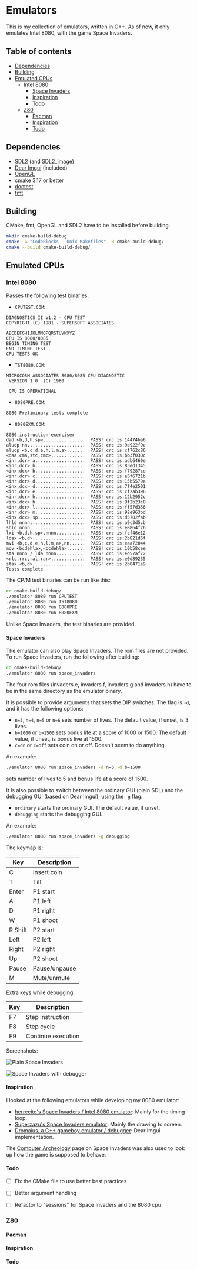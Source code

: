 # Emulators

This is my collection of emulators, written in C++. As of now, it only emulates Intel 8080, with the game Space Invaders.

## Table of contents

* [Dependencies](#dependencies)
* [Building](#building)
* [Emulated CPUs](#emulated-cpus)
  * [Intel 8080](#intel-8080)
    * [Space Invaders](#space-invaders)
    * [Inspiration](#inspiration)
    * [Todo](#todo)
  * [Z80](#z80)
    * [Pacman](#pacman)
    * [Inspiration](#inspiration-1)
    * [Todo](#todo-1)


## Dependencies

- [SDL2](https://www.libsdl.org/) (and SDL2_image)
- [Dear Imgui](https://github.com/ocornut/imgui) (included)
- [OpenGL](https://www.opengl.org/)
- [cmake](https://cmake.org/) 3.17 or better
- [doctest](https://github.com/doctest/doctest)
- [fmt](https://fmt.dev/)

## Building

CMake, fmt, OpenGL and SDL2 have to be installed before building.

```sh
mkdir cmake-build-debug
cmake -G "CodeBlocks - Unix Makefiles" -B cmake-build-debug/
cmake --build cmake-build-debug/
```

## Emulated CPUs

### Intel 8080

Passes the following test binaries:

- `CPUTEST.COM`:

```
DIAGNOSTICS II V1.2 - CPU TEST
COPYRIGHT (C) 1981 - SUPERSOFT ASSOCIATES

ABCDEFGHIJKLMNOPQRSTUVWXYZ
CPU IS 8080/8085
BEGIN TIMING TEST
END TIMING TEST
CPU TESTS OK
```

- `TST8080.COM`:

```
MICROCOSM ASSOCIATES 8080/8085 CPU DIAGNOSTIC
 VERSION 1.0  (C) 1980

 CPU IS OPERATIONAL
```

- `8080PRE.COM`:

```
8080 Preliminary tests complete
```

- `8080EXM.COM`:

```
8080 instruction exerciser
dad <b,d,h,sp>................  PASS! crc is:14474ba6
aluop nn......................  PASS! crc is:9e922f9e
aluop <b,c,d,e,h,l,m,a>.......  PASS! crc is:cf762c86
<daa,cma,stc,cmc>.............  PASS! crc is:bb3f030c
<inr,dcr> a...................  PASS! crc is:adb6460e
<inr,dcr> b...................  PASS! crc is:83ed1345
<inx,dcx> b...................  PASS! crc is:f79287cd
<inr,dcr> c...................  PASS! crc is:e5f6721b
<inr,dcr> d...................  PASS! crc is:15b5579a
<inx,dcx> d...................  PASS! crc is:7f4e2501
<inr,dcr> e...................  PASS! crc is:cf2ab396
<inr,dcr> h...................  PASS! crc is:12b2952c
<inx,dcx> h...................  PASS! crc is:9f2b23c0
<inr,dcr> l...................  PASS! crc is:ff57d356
<inr,dcr> m...................  PASS! crc is:92e963bd
<inx,dcx> sp..................  PASS! crc is:d5702fab
lhld nnnn.....................  PASS! crc is:a9c3d5cb    
shld nnnn.....................  PASS! crc is:e8864f26
lxi <b,d,h,sp>,nnnn...........  PASS! crc is:fcf46e12
ldax <b,d>....................  PASS! crc is:2b821d5f
mvi <b,c,d,e,h,l,m,a>,nn......  PASS! crc is:eaa72044
mov <bcdehla>,<bcdehla>.......  PASS! crc is:10b58cee
sta nnnn / lda nnnn...........  PASS! crc is:ed57af72
<rlc,rrc,ral,rar>.............  PASS! crc is:e0d89235
stax <b,d>....................  PASS! crc is:2b0471e9
Tests complete
```

The CP/M test binaries can be run like this:

```sh
cd cmake-build-debug/
./emulator 8080 run CPUTEST
./emulator 8080 run TST8080
./emulator 8080 run 8080PRE
./emulator 8080 run 8080EXM
```

Unlike Space Invaders, the test binaries are provided.

#### Space Invaders

The emulator can also play Space Invaders. The rom files are not provided. To run Space Invaders, run the following after building:

```sh
cd cmake-build-debug/
./emulator 8080 run space_invaders
```

The four rom files (invaders.e, invaders.f, invaders.g and invaders.h) have to be in the same directory as the emulator binary.

It is possible to provide arguments that sets the DIP switches. The flag is `-d`, and it has the following options:

- `n=3`, `n=4`, `n=5` or `n=6` sets number of lives. The default value, if unset, is 3 lives.
- `b=1000` or `b=1500` sets bonus life at a score of 1000 or 1500. The default value, if unset, is bonus live at 1500.
- `c=on` or `c=off` sets coin on or off. Doesn't seem to do anything.

An example:

```sh
./emulator 8080 run space_invaders -d n=5 -d b=1500
```

sets number of lives to 5 and bonus life at a score of 1500.

It is also possible to switch between the ordinary GUI (plain SDL) and the debugging GUI (based on Dear Imgui), using
the `-g` flag:

- `ordinary` starts the ordinary GUI. The default value, if unset.
- `debugging` starts the debugging GUI.

An example:

```sh
./emulator 8080 run space_invaders -g debugging
```

The keymap is:

| Key     | Description   |
| ------- | ------------- |
| C       | Insert coin   |
| T       | Tilt          |
| Enter   | P1 start      |
| A       | P1 left       |
| D       | P1 right      |
| W       | P1 shoot      |
| R Shift | P2 start      |
| Left    | P2 left       |
| Right   | P2 right      |
| Up      | P2 shoot      |
| Pause   | Pause/unpause |
| M       | Mute/unmute   |

Extra keys while debugging:

| Key     | Description        |
| ------- | ------------------ |
| F7      | Step instruction   |
| F8      | Step cycle         |
| F9      | Continue execution |

Screenshots:

![Plain Space Invaders](assets/images/8080_SI.png "Plain Space Invaders")

![Space Invaders with debugger](assets/images/8080_SI_debugger.png "Space Invaders with debugger")

#### Inspiration

I looked at the following emulators while developing my 8080 emulator:

- [herrecito's Space Invaders / Intel 8080 emulator](https://github.com/herrecito/invaders): Mainly for the timing loop.
- [Superzazu's Space Invaders emulator](https://github.com/superzazu/invaders): Mainly the drawing to screen.
- [Dromaius, a C++ gameboy emulator / debugger](https://github.com/ThomasRinsma/dromaius): Dear Imgui implementation.

The [Computer Archeology](http://computerarcheology.com/Arcade/SpaceInvaders/) page on Space Invaders was also used to
look up how the game is supposed to behave.

#### Todo

- [ ] Fix the CMake file to use better best practices
- [ ] Better argument handling
- [ ] Refactor to "sessions" for Space Invaders and the 8080 cpu


### Z80

#### Pacman

#### Inspiration

#### Todo
